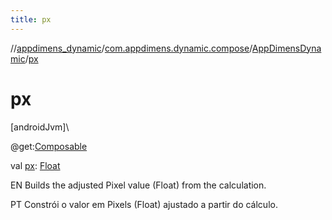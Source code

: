```yaml
---
title: px
---
```

//[appdimens_dynamic](../../../index.html)/[com.appdimens.dynamic.compose](../index.html)/[AppDimensDynamic](index.html)/[px](px.html)



# px



[androidJvm]\




@get:[Composable](https://developer.android.com/reference/kotlin/androidx/compose/runtime/Composable.html)



val [px](px.html): [Float](https://kotlinlang.org/api/core/kotlin-stdlib/kotlin/-float/index.html)



EN Builds the adjusted Pixel value (Float) from the calculation.



PT Constrói o valor em Pixels (Float) ajustado a partir do cálculo.



